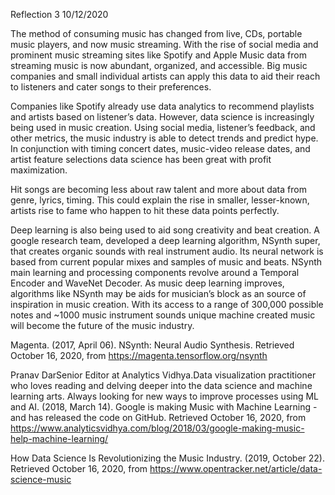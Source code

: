 Reflection 3                                    	         							       10/12/2020

The method of consuming music has changed from live, CDs, portable music players, and now music streaming. With the rise of social media and prominent music streaming sites like Spotify and Apple Music data from streaming music is now abundant, organized, and accessible. Big music companies and small individual artists can apply this data to aid their reach to listeners and cater songs to their preferences. 

Companies like Spotify already use data analytics to recommend playlists and artists based on listener’s data. However, data science is increasingly being used in music creation. Using social media, listener’s feedback, and other metrics, the music industry is able to detect trends and predict hype. In conjunction with timing concert dates, music-video release dates, and artist feature selections data science has been great with profit maximization. 

Hit songs are becoming less about raw talent and more about data from genre, lyrics, timing. This could explain the rise in smaller, lesser-known, artists rise to fame who happen to hit these data points perfectly. 

Deep learning is also being used to aid song creativity and beat creation. A google research team, developed a deep learning algorithm, NSynth super, that creates organic sounds with real instrument audio. Its neural network is based from current popular mixes and samples of music and beats. NSynth main learning and processing components revolve around a Temporal Encoder and WaveNet Decoder. As music deep learning improves, algorithms like NSynth may be aids for musician’s block as an source of inspiration in music creation. With its access to a range of 300,000 possible notes and ~1000 music instrument sounds unique machine created music will become the future of the music industry. 

Magenta. (2017, April 06). NSynth: Neural Audio Synthesis. Retrieved October 16, 2020, from https://magenta.tensorflow.org/nsynth

Pranav DarSenior Editor at Analytics Vidhya.Data visualization practitioner who loves reading and delving deeper into the data science and machine learning arts. Always looking for new ways to improve processes using ML and AI. (2018, March 14). Google is making Music with Machine Learning - and has released the code on GitHub. Retrieved October 16, 2020, from https://www.analyticsvidhya.com/blog/2018/03/google-making-music-help-machine-learning/

How Data Science Is Revolutionizing the Music Industry. (2019, October 22). Retrieved October 16, 2020, from https://www.opentracker.net/article/data-science-music
